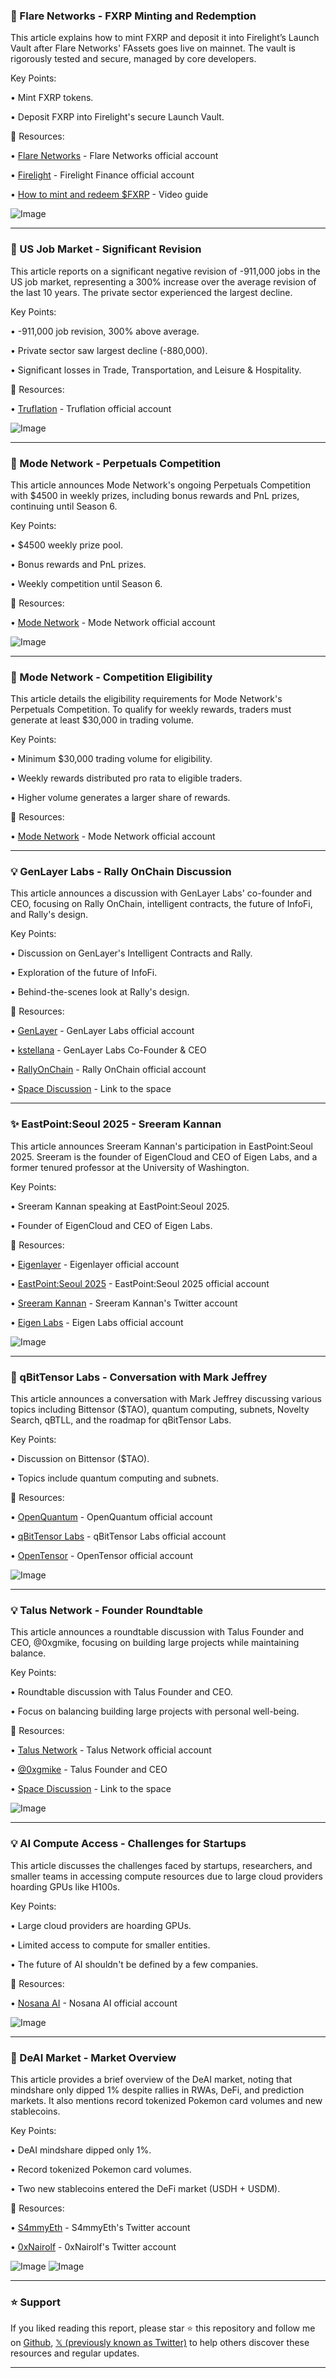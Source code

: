 ### 🚀 Flare Networks - FXRP Minting and Redemption

This article explains how to mint FXRP and deposit it into Firelight’s Launch Vault after Flare Networks' FAssets goes live on mainnet.  The vault is rigorously tested and secure, managed by core developers.

Key Points:

• Mint FXRP tokens.

• Deposit FXRP into Firelight's secure Launch Vault.


🔗 Resources:

• [Flare Networks](https://x.com/FlareNetworks) - Flare Networks official account

• [Firelight](https://x.com/Firelightfi) - Firelight Finance official account

• [How to mint and redeem $FXRP](youtube.com/watch?v=YUiCAx) - Video guide

![Image](https://pbs.twimg.com/media/GyepU_NW0AAcWqX?format=jpg&name=small)


---
### 🤖 US Job Market - Significant Revision

This article reports on a significant negative revision of -911,000 jobs in the US job market, representing a 300% increase over the average revision of the last 10 years.  The private sector experienced the largest decline.

Key Points:

• -911,000 job revision, 300% above average.

• Private sector saw largest decline (-880,000).

• Significant losses in Trade, Transportation, and Leisure & Hospitality.


🔗 Resources:

• [Truflation](https://x.com/truflation) - Truflation official account

![Image](https://pbs.twimg.com/media/G0a42xtbgAEicAI?format=jpg&name=small)


---
### 🚀 Mode Network - Perpetuals Competition

This article announces Mode Network's ongoing Perpetuals Competition with $4500 in weekly prizes, including bonus rewards and PnL prizes, continuing until Season 6.

Key Points:

• $4500 weekly prize pool.

• Bonus rewards and PnL prizes.

• Weekly competition until Season 6.


🔗 Resources:

• [Mode Network](https://x.com/modenetwork) - Mode Network official account

![Image](https://pbs.twimg.com/media/G0ayrzSXYAAXmoL?format=jpg&name=small)


---
### 🚀 Mode Network - Competition Eligibility

This article details the eligibility requirements for Mode Network's Perpetuals Competition.  To qualify for weekly rewards, traders must generate at least $30,000 in trading volume.

Key Points:

• Minimum $30,000 trading volume for eligibility.

• Weekly rewards distributed pro rata to eligible traders.

• Higher volume generates a larger share of rewards.


🔗 Resources:

• [Mode Network](https://x.com/modenetwork) - Mode Network official account


---
### 💡 GenLayer Labs - Rally OnChain Discussion

This article announces a discussion with GenLayer Labs' co-founder and CEO, focusing on Rally OnChain, intelligent contracts, the future of InfoFi, and Rally's design.

Key Points:

• Discussion on GenLayer's Intelligent Contracts and Rally.

• Exploration of the future of InfoFi.

• Behind-the-scenes look at Rally's design.


🔗 Resources:

• [GenLayer](https://x.com/GenLayer) - GenLayer Labs official account

• [kstellana](https://x.com/kstellana) - GenLayer Labs Co-Founder & CEO

• [RallyOnChain](https://x.com/RallyOnChain) - Rally OnChain official account

• [Space Discussion](https://x.com/i/spaces/1ZkJzZazZyZJv/peek) - Link to the space


---
### ✨ EastPoint:Seoul 2025 - Sreeram Kannan

This article announces Sreeram Kannan's participation in EastPoint:Seoul 2025.  Sreeram is the founder of EigenCloud and CEO of Eigen Labs, and a former tenured professor at the University of Washington.

Key Points:

• Sreeram Kannan speaking at EastPoint:Seoul 2025.

• Founder of EigenCloud and CEO of Eigen Labs.


🔗 Resources:

• [Eigenlayer](https://x.com/eigenlayer) - Eigenlayer official account

• [EastPoint:Seoul 2025](https://x.com/0xEastPoint) - EastPoint:Seoul 2025 official account

• [Sreeram Kannan](https://x.com/sreeramkannan) - Sreeram Kannan's Twitter account

• [Eigen Labs](https://x.com/eigen_labs) - Eigen Labs official account

![Image](https://pbs.twimg.com/media/G0ZRXuvaEAA4wrl?format=jpg&name=small)


---
### 🤖 qBitTensor Labs - Conversation with Mark Jeffrey

This article announces a conversation with Mark Jeffrey discussing various topics including Bittensor ($TAO), quantum computing, subnets, Novelty Search, qBTLL, and the roadmap for qBitTensor Labs.

Key Points:

• Discussion on Bittensor ($TAO).

• Topics include quantum computing and subnets.


🔗 Resources:

• [OpenQuantum](https://x.com/OpenQuantum_) - OpenQuantum official account

• [qBitTensor Labs](https://x.com/qBitTensorLabs) - qBitTensor Labs official account

• [OpenTensor](https://x.com/opentensor) - OpenTensor official account

![Image](https://pbs.twimg.com/media/G0aV_ViXIAA-eS4?format=jpg&name=small)


---
### 💡 Talus Network - Founder Roundtable

This article announces a roundtable discussion with Talus Founder and CEO, @0xgmike, focusing on building large projects while maintaining balance.

Key Points:

• Roundtable discussion with Talus Founder and CEO.

• Focus on balancing building large projects with personal well-being.


🔗 Resources:

• [Talus Network](https://x.com/TalusNetwork) - Talus Network official account

• [@0xgmike](https://x.com/0xgmike) - Talus Founder and CEO

• [Space Discussion](https://x.com/i/spaces/1DXxyWBqkAbGM) - Link to the space

![Image](https://pbs.twimg.com/media/G0ZCGiQWoAA6Eh_?format=jpg&name=small)


---
### 💡 AI Compute Access - Challenges for Startups

This article discusses the challenges faced by startups, researchers, and smaller teams in accessing compute resources due to large cloud providers hoarding GPUs like H100s.

Key Points:

• Large cloud providers are hoarding GPUs.

• Limited access to compute for smaller entities.

• The future of AI shouldn't be defined by a few companies.


🔗 Resources:

• [Nosana AI](https://x.com/nosana_ai) - Nosana AI official account

![Image](https://pbs.twimg.com/amplify_video_thumb/1965130055236894720/img/SivzF3u_vvaeQrS8.jpg)


---
### 🤖 DeAI Market - Market Overview

This article provides a brief overview of the DeAI market, noting that mindshare only dipped 1% despite rallies in RWAs, DeFi, and prediction markets.  It also mentions record tokenized Pokemon card volumes and new stablecoins.

Key Points:

• DeAI mindshare dipped only 1%.

• Record tokenized Pokemon card volumes.

• Two new stablecoins entered the DeFi market (USDH + USDM).


🔗 Resources:

• [S4mmyEth](https://x.com/S4mmyEth) - S4mmyEth's Twitter account

• [0xNairolf](https://x.com/0xNairolf) - 0xNairolf's Twitter account

![Image](https://pbs.twimg.com/media/G0ZNvedW0AAp9ue?format=jpg&name=small)
![Image](https://pbs.twimg.com/media/G0T1JPDXMAAl4Ff?format=jpg&name=240x240)


---

### ⭐️ Support

If you liked reading this report, please star ⭐️ this repository and follow me on [Github](https://github.com/Drix10), [𝕏 (previously known as Twitter)](https://x.com/DRIX_10_) to help others discover these resources and regular updates.

---